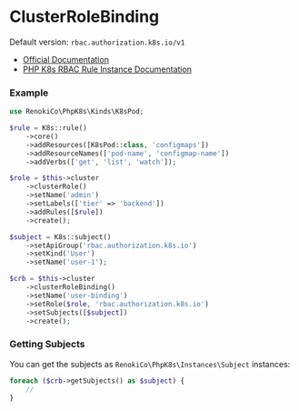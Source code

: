 # ClusterRoleBinding

Default version: `rbac.authorization.k8s.io/v1`

* [Official Documentation](https://kubernetes.io/docs/reference/access-authn-authz/rbac/)
* [PHP K8s RBAC Rule Instance Documentation](../../instances/rules.md)

### Example

```php
use RenokiCo\PhpK8s\Kinds\K8sPod;

$rule = K8s::rule()
    ->core()
    ->addResources([K8sPod::class, 'configmaps'])
    ->addResourceNames(['pod-name', 'configmap-name'])
    ->addVerbs(['get', 'list', 'watch']);

$role = $this->cluster
    ->clusterRole()
    ->setName('admin')
    ->setLabels(['tier' => 'backend'])
    ->addRules([$rule])
    ->create();

$subject = K8s::subject()
    ->setApiGroup('rbac.authorization.k8s.io')
    ->setKind('User')
    ->setName('user-1');

$crb = $this->cluster
    ->clusterRoleBinding()
    ->setName('user-binding')
    ->setRole($role, 'rbac.authorization.k8s.io')
    ->setSubjects([$subject])
    ->create();
```

### Getting Subjects

You can get the subjects as `RenokiCo\PhpK8s\Instances\Subject` instances:

```php
foreach ($crb->getSubjects() as $subject) {
    //
}
```
